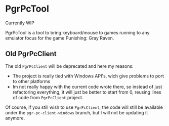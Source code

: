 # PgrPcTool
Currently WIP

PgrPcTool is a tool to bring keyboard/mouse to games running to any emulator focus for the game Punishing: Gray Raven.

## Old PgrPcClient
The old `PgrPcClient` will be deprecated and here my reasons:
* The project is really tied with Windows API's, wich give problems to port to other platforms
* Im not really happy with the current code wrote there, so instead of just refactoring everything, it will just be better to start from 0, reusing
lines of code from `PgrPcClient` project.

Of course, if you still wish to use `PgrPcClient`, the code will still be available under the `pgr-pc-client-windows` branch, but I will not be updating it anymore.
